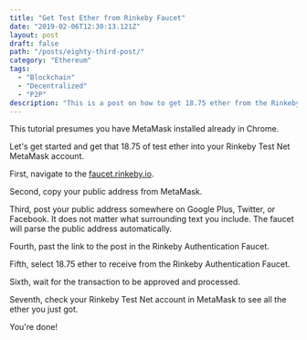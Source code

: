 ```yaml
---
title: "Get Test Ether from Rinkeby Faucet"
date: "2019-02-06T12:30:13.121Z"
layout: post
draft: false
path: "/posts/eighty-third-post/"
category: "Ethereum"
tags:
  - "Blockchain"
  - "Decentralized"
  - "P2P"
description: "This is a post on how to get 18.75 ether from the Rinkeby Faucet for the Rinkeby Test Network."
---
```


This tutorial presumes you have MetaMask installed already in Chrome. 

Let's get started and get that 18.75 of test ether into your Rinkeby Test Net MetaMask account. 

First, navigate to the [faucet.rinkeby.io](http://faucet.rinkeby.io/). <br>

Second, copy your public address from MetaMask. <br>

Third, post your public address somewhere on Google Plus, Twitter, or Facebook. It does not matter what surrounding text you include. The faucet will parse the public address automatically. <br>

Fourth, past the link to the post in the Rinkeby Authentication Faucet. <br>

Fifth, select 18.75 ether to receive from the Rinkeby Authentication Faucet. <br>

Sixth, wait for the transaction to be approved and processed. <br>

Seventh, check your Rinkeby Test Net account in MetaMask to see all the ether you just got. <br>

You're done! 